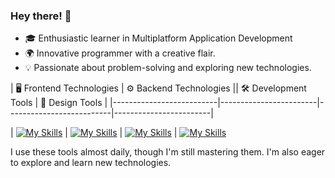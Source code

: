 ### Hey there! 👋
- 🎓 Enthusiastic learner in Multiplatform Application Development
- 🌍 Innovative programmer with a creative flair.
- 💡 Passionate about problem-solving and exploring new technologies.

| 🖥️ Frontend Technologies | ⚙️ Backend Technologies || 🛠️ Development Tools | 🎨 Design Tools |
|--------------------------|------------------------|--------------------------|------------------------|

| [![My Skills](https://skillicons.dev/icons?i=js,html,css)](https://github.com/poksyy) | [![My Skills](https://skillicons.dev/icons?i=php,java,mysql)](https://github.com/poksyy) | [![My Skills](https://skillicons.dev/icons?i=eclipse,vscode,notion)](https://github.com/poksyy) | [![My Skills](https://skillicons.dev/icons?i=ps,ai)](https://github.com/poksyy)

I use these tools almost daily, though I'm still mastering them. I'm also eager to explore and learn new technologies.
